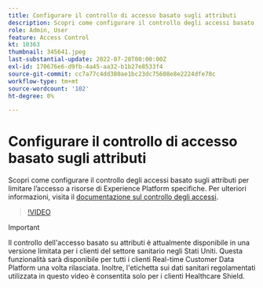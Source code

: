 ```yaml
---
title: Configurare il controllo di accesso basato sugli attributi
description: Scopri come configurare il controllo degli accessi basato sugli attributi per controllare l’accesso a risorse di Experience Platform specifiche.
role: Admin, User
feature: Access Control
kt: 10363
thumbnail: 345641.jpeg
last-substantial-update: 2022-07-28T00:00:00Z
exl-id: 170676e6-d9fb-4a45-aa32-b1b27e8533f4
source-git-commit: cc7a77c4dd380ae1bc23dc75608e8e2224dfe78c
workflow-type: tm+mt
source-wordcount: '102'
ht-degree: 0%

---
```


# Configurare il controllo di accesso basato sugli attributi

Scopri come configurare il controllo degli accessi basato sugli attributi per limitare l’accesso a risorse di Experience Platform specifiche. Per ulteriori informazioni, visita il [documentazione sul controllo degli accessi](https://experienceleague.adobe.com/docs/experience-platform/access-control/abac/overview.html).

>[!VIDEO](https://video.tv.adobe.com/v/345641?quality=12&learn=on)

>[!IMPORTANT]
>
> Il controllo dell&#39;accesso basato su attributi è attualmente disponibile in una versione limitata per i clienti del settore sanitario negli Stati Uniti. Questa funzionalità sarà disponibile per tutti i clienti Real-time Customer Data Platform una volta rilasciata. Inoltre, l&#39;etichetta sui dati sanitari regolamentati utilizzata in questo video è consentita solo per i clienti Healthcare Shield.
